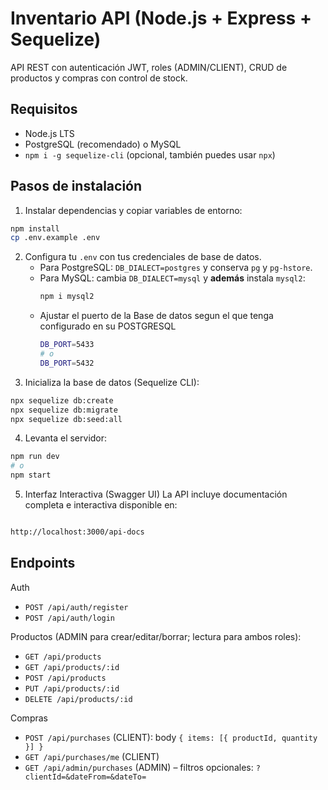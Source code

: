 # Inventario API (Node.js + Express + Sequelize)

API REST con autenticación JWT, roles (ADMIN/CLIENT), CRUD de productos y compras con control de stock.

## Requisitos
- Node.js LTS
- PostgreSQL (recomendado) o MySQL
- `npm i -g sequelize-cli` (opcional, también puedes usar `npx`)

## Pasos de instalación
1) Instalar dependencias y copiar variables de entorno:
```bash
npm install
cp .env.example .env
```

2) Configura tu `.env` con tus credenciales de base de datos.
   - Para PostgreSQL: `DB_DIALECT=postgres` y conserva `pg` y `pg-hstore`.
   - Para MySQL: cambia `DB_DIALECT=mysql` y **además** instala `mysql2`:
     ```bash
     npm i mysql2
     ```
   - Ajustar el puerto de la Base de datos segun el que tenga configurado en su POSTGRESQL  
      ```bash
      DB_PORT=5433
      # o
      DB_PORT=5432
      ```
3) Inicializa la base de datos (Sequelize CLI):
```bash
npx sequelize db:create
npx sequelize db:migrate
npx sequelize db:seed:all
```

4) Levanta el servidor:
```bash
npm run dev
# o
npm start
```

5) Interfaz Interactiva (Swagger UI)
La API incluye documentación completa e interactiva disponible en:

```bash

http://localhost:3000/api-docs

```

## Endpoints
Auth
- `POST /api/auth/register`
- `POST /api/auth/login`

Productos (ADMIN para crear/editar/borrar; lectura para ambos roles):
- `GET /api/products`
- `GET /api/products/:id`
- `POST /api/products`
- `PUT /api/products/:id`
- `DELETE /api/products/:id`

Compras
- `POST /api/purchases` (CLIENT): body `{ items: [{ productId, quantity }] }`
- `GET /api/purchases/me` (CLIENT)
- `GET /api/admin/purchases` (ADMIN) – filtros opcionales: `?clientId=&dateFrom=&dateTo=`
